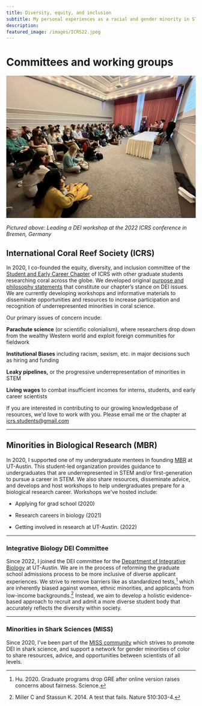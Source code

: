 ```yaml
---
title: Diversity, equity, and inclusion
subtitle: My personal experiences as a racial and gender minority in STEM has grounded my empathy toward other historically-marginalized scientists. I am committed to combating inequality and prejudice in STEM and supporting underrepresented minorities through mentoring, networking, and activism.
description: 
featured_image: /images/ICRS22.jpeg
---
```


# Committees and working groups

![](/images/ICRS22.jpeg)

_Pictured above: Leading a DEI workshop at the 2022 ICRS conference in Bremen, Germany_

## International Coral Reef Society (ICRS) 

In 2020, I co-founded the equity, diversity, and inclusion committee of the [Student and Early Career Chapter](https://www.coralreefstudents.org/) of ICRS with other graduate students researching coral across the globe. We developed original [purpose and philosophy  statements](https://www.coralreefstudents.org/edi) that constitute our chapter’s stance on DEI issues. We are currently developing workshops and informative materials to disseminate opportunities and resources to increase participation and recognition of underrepresented minorities in coral science.



Our primary issues of concern incude:

**Parachute science** (or scientific colonialism), where researchers drop down from the wealthy Western world and exploit foreign communities for fieldwork

**Institutional Biases** including racism, sexism, etc. in major decisions such as hiring and funding

**Leaky pipelines,** or the progressive underrepresentation of minorities in STEM

**Living wages** to combat insufficient incomes for interns, students, and early career scientists



If you are interested in contributing to our growing knowledgebase of resources, we'd love to work with you. Please email me or the chapter at icrs.students@gmail.com

---

## Minorities in Biological Research (MBR)

In 2020, I supported one of my undergraduate mentees in founding [MBR](https://minoritiesinbiologicalresearch.weebly.com/) at UT-Austin. This student-led organization provides guidance to undergraduates that are underrepresented in STEM  and/or first-generation to pursue a career in STEM. We also share resources, disseminate advice, and develops and host workshops to help undergraduates prepare for a biological research career. Workshops we've hosted include: 

* Applying for grad school (2020)

* Research careers in biology (2021)

* Getting involved in research at UT-Austin. (2022)


---



### Integrative Biology DEI Committee

Since 2022, I joined the DEI committee for the [Department of Integrative Biology](https://integrativebio.utexas.edu/academics/diversity-inclusion) at UT-Austin. We are in the process of reforming the graduate school admissions process to be more inclusive of diverse applicant experiences. We strive to remove barriers like as standardized tests,[^1] which are inherently biased against women, ethnic minorities, and applicants from low-income backgrounds.[^2] Instead, we aim to develop a holistic evidence-based approach to recruit and admit a more diverse student body that accurately reflects the diversity within society.

[^1]: Hu. 2020. Graduate programs drop GRE after online version raises concerns about fairness. Science.
[^2]: Miller C and Stassun K. 2014. A test that fails. Nature 510:303-4.



---

### Minorities in Shark Sciences (MISS)

Since 2020, I've been part of the [MISS community](https://www.misselasmo.org/) which strives to promote DEI in shark science, and support a network for gender minorities of color to share resources, advice, and opportunities between scientists of all levels. 


